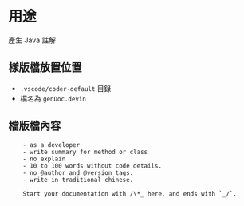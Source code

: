 # 用途

產生 Java 註解

## 樣版檔放置位置

- `.vscode/coder-default` 目錄
- 檔名為 `genDoc.devin`

## 檔版檔內容

        - as a developer
        - write summary for method or class
        - no explain
        - 10 to 100 words without code details.
        - no @author and @version tags.
        - write in traditional chinese.

        Start your documentation with /\*_ here, and ends with `_/`.
